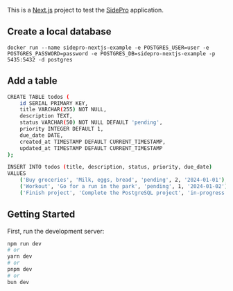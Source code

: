 This is a [Next.js](https://nextjs.org) project to test the [SidePro](https://sidepro.cloud/) application.

## Create a local database

`docker run --name sidepro-nextjs-example -e POSTGRES_USER=user -e POSTGRES_PASSWORD=password -e POSTGRES_DB=sidepro-nextjs-example -p 5435:5432 -d postgres`

## Add a table

```bash
CREATE TABLE todos (
    id SERIAL PRIMARY KEY,
    title VARCHAR(255) NOT NULL,
    description TEXT,
    status VARCHAR(50) NOT NULL DEFAULT 'pending',
    priority INTEGER DEFAULT 1,
    due_date DATE,
    created_at TIMESTAMP DEFAULT CURRENT_TIMESTAMP,
    updated_at TIMESTAMP DEFAULT CURRENT_TIMESTAMP
);

INSERT INTO todos (title, description, status, priority, due_date)
VALUES
    ('Buy groceries', 'Milk, eggs, bread', 'pending', 2, '2024-01-01'),
    ('Workout', 'Go for a run in the park', 'pending', 1, '2024-01-02'),
    ('Finish project', 'Complete the PostgreSQL project', 'in-progress', 3, '2024-01-05');
```

## Getting Started

First, run the development server:

```bash
npm run dev
# or
yarn dev
# or
pnpm dev
# or
bun dev
```
